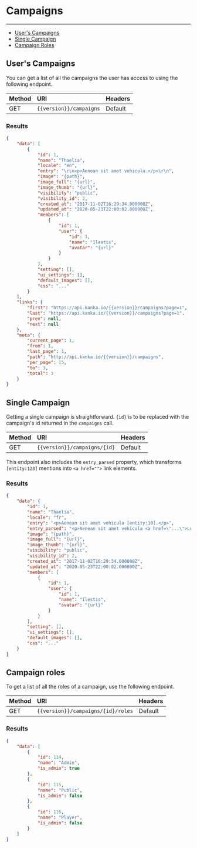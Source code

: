 # Campaigns

---

- [User's Campaigns](#user-campaigns)
- [Single Campaign](#campaign)
- [Campaign Roles](#campaign-roles)

<a name="user-campaigns"></a>
## User's Campaigns

You can get a list of all the campaigns the user has access to using the following endpoint.

| Method | URI         | Headers |
| :- |:------------|  :-  |
| GET | `{{version}}/campaigns` | Default |

### Results
```json
{
    "data": [
        {
            "id": 1,
            "name": "Thaelia",
            "locale": "en",
            "entry": "\r\n<p>Aenean sit amet vehicula.</p>\r\n",
            "image": "{path}",
            "image_full": "{url}",
            "image_thumb": "{url}",
            "visibility": "public",
            "visibility_id": 2,
            "created_at": "2017-11-02T16:29:34.000000Z",
            "updated_at": "2020-05-23T22:00:02.000000Z",
            "members": [
                {
                    "id": 1,
                    "user": {
                        "id": 1,
                        "name": "Ilestis",
                        "avatar": "{url}"
                    }
                }
            ],
            "setting": [],
            "ui_settings": [],
            "default_images": [],
            "css": "..."
        }
    ],
    "links": {
        "first": "https://api.kanka.io/{{version}}/campaigns?page=1",
        "last": "https://api.kanka.io/{{version}}/campaigns?page=1",
        "prev": null,
        "next": null
    },
    "meta": {
        "current_page": 1,
        "from": 1,
        "last_page": 1,
        "path": "http://api.kanka.io/{{version}}/campaigns",
        "per_page": 15,
        "to": 3,
        "total": 3
    }
}
```

<a name="campaign"></a>
## Single Campaign

Getting a single campaign is straightforward. `{id}` is to be replaced with the campaign's id returned in the `campaigns` call.

| Method | URI | Headers |
| :- |   :-   |  :-  |
| GET | `{{version}}/campaigns/{id}` | Default |

This endpoint also includes the `entry_parsed` property, which transforms `[entity:123]` mentions into `<a href="">` link elements.

### Results
```json
{
    "data": {
        "id": 1,
        "name": "Thaelia",
        "locale": "fr",
        "entry": "<p>Aenean sit amet vehicula [entity:10].</p>",
        "entry_parsed": "<p>Aenean sit amet vehicula <a href=\"...\">Lorem Ipsum</a>.</p>",
        "image": "{path}",
        "image_full": "{url}",
        "image_thumb": "{url}",
        "visibility": "public",
        "visibility_id": 2,
        "created_at": "2017-11-02T16:29:34.000000Z",
        "updated_at": "2020-05-23T22:00:02.000000Z",
        "members": [
            {
                "id": 1,
                "user": {
                    "id": 1,
                    "name": "Ilestis",
                    "avatar": "{url}"
                }
            }
        ],
        "setting": [],
        "ui_settings": [],
        "default_images": [],
        "css": "..."
    }
}
```


<a name="campaign-roles"></a>
## Campaign roles

To get a list of all the roles of a campaign, use the following endpoint.

| Method | URI | Headers |
| :- |   :-   |  :-  |
| GET | `{{version}}/campaigns/{id}/roles` | Default |

### Results
```json
{
    "data": [
        {
            "id": 114,
            "name": "Admin",
            "is_admin": true
        },
        {
            "id": 115,
            "name": "Public",
            "is_admin": false
        },
        {
            "id": 116,
            "name": "Player",
            "is_admin": false
        }
    ]
}
```
